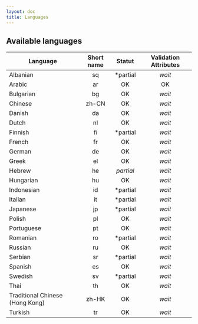 ```yaml
---
layout: doc
title: Languages
---
```


Available languages
---

| Language | Short name | Statut | Validation Attributes |
|----------|:----------:|:------:|:---------------------:|
| Albanian | sq | *partial | *wait*
| Arabic | ar | OK | OK
| Bulgarian | bg | OK | *wait*
| Chinese | zh-CN | OK | *wait*
| Danish | da | OK | *wait*
| Dutch | nl | OK | *wait*
| Finnish | fi | *partial | *wait*
| French | fr | OK | *wait*
| German | de | OK | *wait*
| Greek | el | OK | *wait*
| Hebrew | he | *partial* | *wait*
| Hungarian | hu | OK | *wait*
| Indonesian | id | *partial | *wait*
| Italian | it | *partial | *wait*
| Japanese | jp | *partial | *wait*
| Polish | pl | OK | *wait*
| Portuguese | pt | OK | *wait*
| Romanian | ro | *partial | *wait*
| Russian | ru | OK | *wait*
| Serbian | sr | *partial | *wait*
| Spanish | es | OK | *wait*
| Swedish | sv | *partial | *wait*
| Thai | th | OK | *wait*
| Traditional Chinese (Hong Kong) | zh-HK | OK | *wait*
| Turkish | tr | OK | *wait*